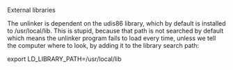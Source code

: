 External libraries

The unlinker is dependent on the udis86 library, which by default is installed to /usr/local/lib. This is stupid,
because that path is not searched by default which means the unlinker program fails to load every time, unless we
tell the computer where to look, by adding it to the library search path:

export LD_LIBRARY_PATH=/usr/local/lib
